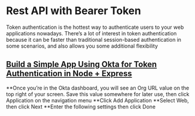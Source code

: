 # Rest API with Bearer Token

Token authentication is the hottest way to authenticate users to your web applications nowadays. There’s a lot of interest in token authentication because it can be faster than traditional session-based authentication in some scenarios, and also allows you some additional flexibility

[Build a Simple App Using Okta for Token Authentication in Node + Express]( https://developer.okta.com/)
---------

**Once you’re in the Okta dashboard, you will see an Org URL value on the top right of your screen. Save this value somewhere for later use, then click Application on the navigation menu
**Click Add Application
**Select Web, then click Next
**Enter the following settings then click Done

